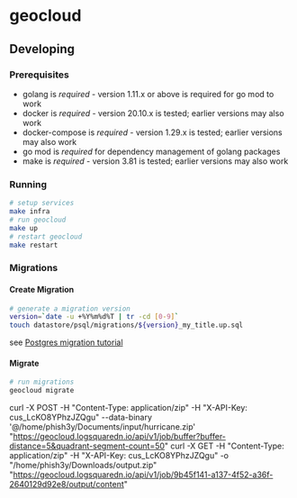 # geocloud

## Developing

### Prerequisites

* golang is *required* - version 1.11.x or above is required for go mod to work
* docker is *required* - version 20.10.x is tested; earlier versions may also work
* docker-compose is *required* - version 1.29.x is tested; earlier versions may also work
* go mod is *required* for dependency management of golang packages
* make is *required* - version 3.81 is tested; earlier versions may also work

### Running

```sh
# setup services
make infra
# run geocloud
make up
# restart geocloud
make restart
```

### Migrations

#### Create Migration

```sh
# generate a migration version
version=`date -u +%Y%m%d%T | tr -cd [0-9]`
touch datastore/psql/migrations/${version}_my_title.up.sql
```

see [Postgres migration tutorial](https://github.com/golang-migrate/migrate/blob/master/database/postgres/TUTORIAL.md)

#### Migrate

```sh
# run migrations
geocloud migrate
```

curl -X POST -H "Content-Type: application/zip" -H "X-API-Key: cus_LcKO8YPhzJZQgu" --data-binary '@/home/phish3y/Documents/input/hurricane.zip' "https://geocloud.logsquaredn.io/api/v1/job/buffer?buffer-distance=5&quadrant-segment-count=50"
curl -X GET -H "Content-Type: application/zip" -H "X-API-Key: cus_LcKO8YPhzJZQgu" -o "/home/phish3y/Downloads/output.zip" "https://geocloud.logsquaredn.io/api/v1/job/9b45f141-a137-4f52-a36f-2640129d92e8/output/content"